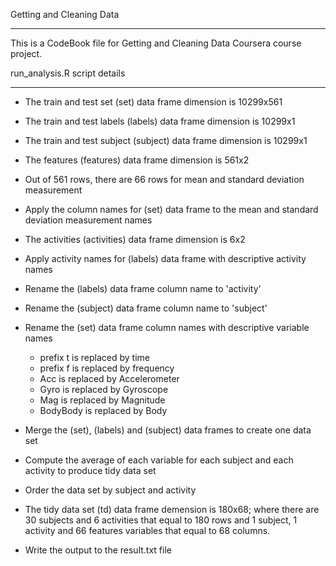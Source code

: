 Getting and Cleaning Data
*************************

This is a CodeBook file for Getting and Cleaning Data Coursera course project.

run_analysis.R script details
*****************************

- The train and test set (set) data frame dimension is 10299x561
- The train and test labels (labels) data frame dimension is 10299x1
- The train and test subject (subject) data frame dimension is 10299x1

- The features (features) data frame dimension is 561x2
- Out of 561 rows, there are 66 rows for mean and standard deviation measurement
- Apply the column names for (set) data frame to the mean and standard deviation 
measurement names

- The activities (activities) data frame dimension is 6x2
- Apply activity names for (labels) data frame with descriptive activity names
- Rename the (labels) data frame column name to 'activity'

- Rename the (subject) data frame column name to 'subject'
- Rename the (set) data frame column names with descriptive variable names 
  * prefix t is replaced by time
  * prefix f is replaced by frequency
  * Acc is replaced by Accelerometer
  * Gyro is replaced by Gyroscope
  * Mag is replaced by Magnitude
  * BodyBody is replaced by Body
- Merge the (set), (labels) and (subject) data frames to create one data set

- Compute the average of each variable for each subject and each activity to
produce tidy data set
- Order the data set by subject and activity
- The tidy data set (td) data frame demension is 180x68; where there are 30 
subjects and 6 activities that equal to 180 rows and 1 subject, 1 activity and
66 features variables that equal to 68 columns.
- Write the output to the result.txt file 